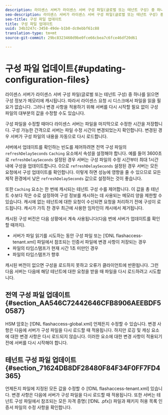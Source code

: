 ```yaml
---
description: 라이센스 서버가 라이센스 서버 구성 파일(글로벌 또는 테넌트 구성) 중 하나를 읽으면 구성 정보가 메모리에 캐시됩니다. 따라서 라이센스 요청 시 디스크에서 파일을 읽을 필요가 없습니다. 그러나 변경 사항을 적용하기 위해 서버를 다시 시작할 필요 없이 구성 파일의 대부분의 값을 수정할 수도 있습니다.
seo-description: 라이센스 서버가 라이센스 서버 구성 파일(글로벌 또는 테넌트 구성) 중 하나를 읽으면 구성 정보가 메모리에 캐시됩니다. 따라서 라이센스 요청 시 디스크에서 파일을 읽을 필요가 없습니다. 그러나 변경 사항을 적용하기 위해 서버를 다시 시작할 필요 없이 구성 파일의 대부분의 값을 수정할 수도 있습니다.
seo-title: 구성 파일 업데이트
title: 구성 파일 업데이트
uuid: 34b3247c-3458-49de-b1b0-dc0ebbf61c88
translation-type: tm+mt
source-git-commit: 29bc8323460d9be0fce66cbea7c6fce46df20d61

---
```



# 구성 파일 업데이트{#updating-configuration-files}

라이센스 서버가 라이센스 서버 구성 파일(글로벌 또는 테넌트 구성) 중 하나를 읽으면 구성 정보가 메모리에 캐시됩니다. 따라서 라이센스 요청 시 디스크에서 파일을 읽을 필요가 없습니다. 그러나 변경 사항을 적용하기 위해 서버를 다시 시작할 필요 없이 구성 파일의 대부분의 값을 수정할 수도 있습니다.

구성 파일을 수정할 때마다 라이센스 서버는 파일을 마지막으로 수정한 시간을 저장합니다. 구성 가능한 간격으로 서버는 파일 수정 시간이 변경되었는지 확인합니다. 변경된 경우 서버가 구성 파일의 내용을 자동으로 다시 로드합니다.

서버에서 업데이트를 확인하는 빈도를 제어하려면 전역 구성 파일의 `refreshDelaySeconds` `Caching` 요소에서 속성을 설정해야 합니다. 예를 들어 3600초로 `refreshDelaySeconds` 설정된 경우 서버는 구성 파일의 수정 시간부터 최대 1시간 내에 구성을 업데이트합니다. 0으로 `refreshDelaySeconds` 설정된 경우 서버는 모든 요청에서 구성 업데이트를 확인합니다. 이렇게 하면 성능에 영향을 줄 수 있으므로 모든 제작 환경에서 낮은 `refreshDelaySeconds` 값으로 설정하는 것이 좋습니다.

또한 `Caching` 요소는 한 번에 캐시되는 테넌트 구성 수를 제어합니다. 이 값을 총 테넌트 수보다 작은 수로 설정하여 구성 정보를 캐시하는 데 사용되는 메모리 양을 제한할 수 있습니다. 캐시에 없는 테넌트에 대한 요청이 수신되면 요청을 처리하기 전에 구성이 로드됩니다. 캐시가 가득 찬 경우 최근에 사용한 임차인이 캐시에서 제거됩니다.

캐시된 구성 버전은 다음 상황에서 계속 사용됩니다(다음 번에 서버가 업데이트를 확인할 때까지).

* 서버가 파일 읽기를 시도하는 동안 구성 파일 또는 [!DNL flashaccess-tenant.xml] 파일에서 참조되는 인증서 파일에 변경 사항이 저장되는 경우
* 파일의 타임스탬프가 현재 시간 1초 미만인 경우
* 파일의 타임스탬프가 향후

캐시된 버전이 없으면 구성을 로드하지 못하고 오류가 클라이언트에 반환됩니다. 그런 다음 서버는 다음에 해당 테넌트에 대한 요청을 받을 때 파일을 다시 로드하려고 시도합니다.

## 전역 구성 파일 업데이트 {#section_AA546C72442646CFB8906AEEBDF50587}

HSM 암호는 [!DNL flashaccess-global.xml] 언제든지 수정할 수 있습니다. 변경 사항은 다음에 서버가 구성 파일을 다시 로드할 때 적용됩니다. 하지만 로깅 및 캐싱 요소에 대한 변경 사항은 다시 로드되지 않습니다. 이러한 요소에 대한 변경 사항이 적용되기 전에 서버를 다시 시작해야 합니다.

## 테넌트 구성 파일 업데이트 {#section_71624DB8DF28480F84F34F0FF7FD4365}

언제든지 파일에 지정된 모든 값을 수정할 수 [!DNL flashaccess-tenant.xml] 있습니다. 변경 사항은 다음에 서버가 구성 파일을 다시 로드할 때 적용됩니다. 또한 서버는 테넌트 구성 파일에서 참조되는 모든 자격 증명( [!DNL .pfx]) 파일과 패키지 허용 목록 인증서 파일의 수정 사항을 확인합니다.
